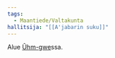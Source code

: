 ```yaml
---
tags:
  - Maantiede/Valtakunta
hallitsija: "[[A'jabarin suku]]"
---
```

Alue [Ûhm-gwe](Ûhm-gwe.md)ssa.